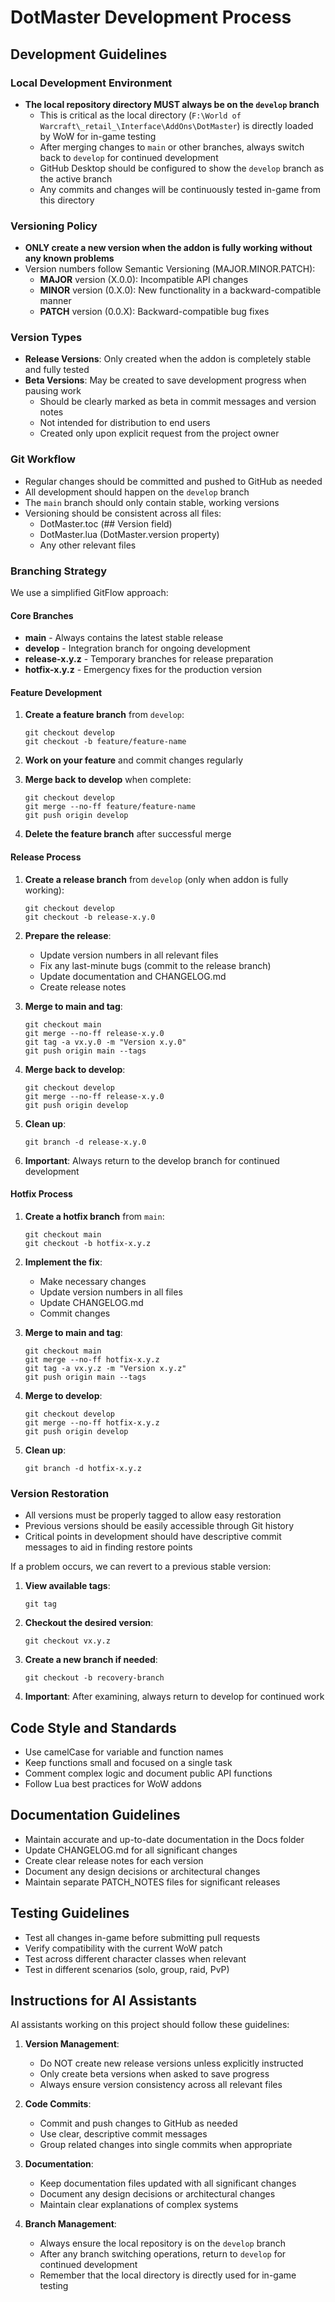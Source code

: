 # DotMaster Development Process

## Development Guidelines

### Local Development Environment

- **The local repository directory MUST always be on the `develop` branch**
  - This is critical as the local directory (`F:\World of Warcraft\_retail_\Interface\AddOns\DotMaster`) is directly loaded by WoW for in-game testing
  - After merging changes to `main` or other branches, always switch back to `develop` for continued development
  - GitHub Desktop should be configured to show the `develop` branch as the active branch
  - Any commits and changes will be continuously tested in-game from this directory

### Versioning Policy

- **ONLY create a new version when the addon is fully working without any known problems**
- Version numbers follow Semantic Versioning (MAJOR.MINOR.PATCH):
  - **MAJOR** version (X.0.0): Incompatible API changes
  - **MINOR** version (0.X.0): New functionality in a backward-compatible manner
  - **PATCH** version (0.0.X): Backward-compatible bug fixes

### Version Types

- **Release Versions**: Only created when the addon is completely stable and fully tested
- **Beta Versions**: May be created to save development progress when pausing work
  - Should be clearly marked as beta in commit messages and version notes
  - Not intended for distribution to end users
  - Created only upon explicit request from the project owner

### Git Workflow

- Regular changes should be committed and pushed to GitHub as needed
- All development should happen on the `develop` branch
- The `main` branch should only contain stable, working versions
- Versioning should be consistent across all files:
  - DotMaster.toc (## Version field)
  - DotMaster.lua (DotMaster.version property)
  - Any other relevant files

### Branching Strategy

We use a simplified GitFlow approach:

#### Core Branches

- **main** - Always contains the latest stable release
- **develop** - Integration branch for ongoing development
- **release-x.y.z** - Temporary branches for release preparation
- **hotfix-x.y.z** - Emergency fixes for the production version

#### Feature Development

1. **Create a feature branch** from `develop`:
   ```
   git checkout develop
   git checkout -b feature/feature-name
   ```

2. **Work on your feature** and commit changes regularly

3. **Merge back to develop** when complete:
   ```
   git checkout develop
   git merge --no-ff feature/feature-name
   git push origin develop
   ```

4. **Delete the feature branch** after successful merge

#### Release Process

1. **Create a release branch** from `develop` (only when addon is fully working):
   ```
   git checkout develop
   git checkout -b release-x.y.0
   ```

2. **Prepare the release**:
   - Update version numbers in all relevant files
   - Fix any last-minute bugs (commit to the release branch)
   - Update documentation and CHANGELOG.md
   - Create release notes

3. **Merge to main and tag**:
   ```
   git checkout main
   git merge --no-ff release-x.y.0
   git tag -a vx.y.0 -m "Version x.y.0"
   git push origin main --tags
   ```

4. **Merge back to develop**:
   ```
   git checkout develop
   git merge --no-ff release-x.y.0
   git push origin develop
   ```

5. **Clean up**:
   ```
   git branch -d release-x.y.0
   ```

6. **Important**: Always return to the develop branch for continued development

#### Hotfix Process

1. **Create a hotfix branch** from `main`:
   ```
   git checkout main
   git checkout -b hotfix-x.y.z
   ```

2. **Implement the fix**:
   - Make necessary changes
   - Update version numbers in all files
   - Update CHANGELOG.md
   - Commit changes

3. **Merge to main and tag**:
   ```
   git checkout main
   git merge --no-ff hotfix-x.y.z
   git tag -a vx.y.z -m "Version x.y.z"
   git push origin main --tags
   ```

4. **Merge to develop**:
   ```
   git checkout develop
   git merge --no-ff hotfix-x.y.z
   git push origin develop
   ```

5. **Clean up**:
   ```
   git branch -d hotfix-x.y.z
   ```

### Version Restoration

- All versions must be properly tagged to allow easy restoration
- Previous versions should be easily accessible through Git history
- Critical points in development should have descriptive commit messages to aid in finding restore points

If a problem occurs, we can revert to a previous stable version:

1. **View available tags**:
   ```
   git tag
   ```

2. **Checkout the desired version**:
   ```
   git checkout vx.y.z
   ```

3. **Create a new branch if needed**:
   ```
   git checkout -b recovery-branch
   ```

4. **Important**: After examining, always return to develop for continued work

## Code Style and Standards

- Use camelCase for variable and function names
- Keep functions small and focused on a single task
- Comment complex logic and document public API functions
- Follow Lua best practices for WoW addons

## Documentation Guidelines

- Maintain accurate and up-to-date documentation in the Docs folder
- Update CHANGELOG.md for all significant changes
- Create clear release notes for each version
- Document any design decisions or architectural changes
- Maintain separate PATCH_NOTES files for significant releases

## Testing Guidelines

- Test all changes in-game before submitting pull requests
- Verify compatibility with the current WoW patch
- Test across different character classes when relevant
- Test in different scenarios (solo, group, raid, PvP)

## Instructions for AI Assistants

AI assistants working on this project should follow these guidelines:

1. **Version Management**:
   - Do NOT create new release versions unless explicitly instructed
   - Only create beta versions when asked to save progress
   - Always ensure version consistency across all relevant files

2. **Code Commits**:
   - Commit and push changes to GitHub as needed
   - Use clear, descriptive commit messages
   - Group related changes into single commits when appropriate

3. **Documentation**:
   - Keep documentation files updated with all significant changes
   - Document any design decisions or architectural changes
   - Maintain clear explanations of complex systems

4. **Branch Management**:
   - Always ensure the local repository is on the `develop` branch
   - After any branch switching operations, return to `develop` for continued development
   - Remember that the local directory is directly used for in-game testing 